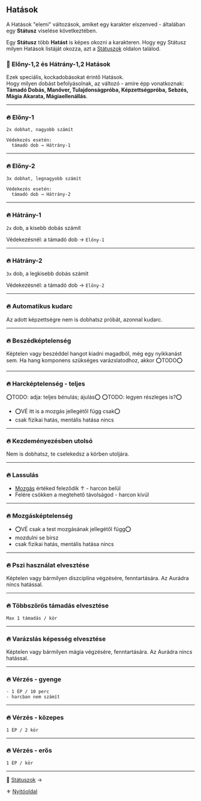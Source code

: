 ## Hatások

A Hatások "elemi" változások, amiket egy karakter elszenved - általában egy **Státusz** viselése következtében.

Egy **Státusz** több **Hatást** is képes okozni a karakteren.  Hogy egy Státusz milyen Hatások listáját okozza, azt a [Státuszok](082_statuszok.md) oldalon találod.


### 🔆 Előny-1,2 és Hátrány-1,2 Hatások

Ezek speciális, kockadobásokat érintő Hatások.\
Hogy milyen dobást befolyásolnak, az változó - amire épp vonatkoznak:\
**Támadó Dobás, Manőver, Tulajdonságpróba, Képzettségpróba, Sebzés, Mágia Akarata, Mágiaellenállás**.


---
### 🔥 Előny-1

```
2x dobhat, nagyobb számít

Védekezés esetén:
  támadó dob → Hátrány-1
```

---
### 🔥 Előny-2

```
3x dobhat, legnagyobb számít

Védekezés esetén:
  támadó dob → Hátrány-2
```

---
### 🔥 Hátrány-1

`2x` dob, a kisebb dobás számít

Védekezésnél: a támadó dob → `Előny-1`

---
### 🔥 Hátrány-2

`3x` dob, a legkisebb dobás számít

Védekezésnél: a támadó dob → `Előny-2`

---
### 🔥 Automatikus kudarc

Az adott képzettségre nem is dobhatsz próbát, azonnal kudarc.

---
### 🔥 Beszédképtelenség

Képtelen vagy beszéddel hangot kiadni magadból, még egy nyikkanást sem. Ha hang komponens szükséges varázslatodhoz, akkor ⭕TODO⭕

---
### 🔥 Harcképtelenség - teljes

⭕TODO: adja: teljes bénulás; ájulás⭕
⭕TODO: legyen részleges is?⭕
   - ⭕VÉ itt is a mozgás jellegétől függ csak⭕
   - csak fizikai hatás, mentális hatása nincs

---
### 🔥 Kezdeményezésben utolsó

Nem is dobhatsz, te cselekedsz a körben utoljára.

---
### 🔥 Lassulás

  - [Mozgás](063_05_mozgas_harc_kozben.md) értéked feleződik ↑ - harcon belül
  - Felére csökken a megtehető távolságod - harcon kívül

---
### 🔥 Mozgásképtelenség

  - ⭕VÉ csak a test mozgásának jellegétől függ⭕
  - mozdulni se bírsz
  - csak fizikai hatás, mentális hatása nincs

---
### 🔥 Pszi használat elvesztése

Képtelen vagy bármilyen diszciplína végzésére, fenntartására. Az Aurádra nincs hatással.

---

### 🔥 Többszörös támadás elvesztése

```
Max 1 támadás / kör
```

---
### 🔥 Varázslás képesség elvesztése

Képtelen vagy bármilyen mágia végzésére, fenntartására. Az Aurádra nincs hatással.

---
### 🔥 Vérzés - gyenge
  
```
- 1 ÉP / 10 perc
- harcban nem számít
```

---
### 🔥 Vérzés - közepes

```
1 ÉP / 2 kör
```

---
### 🔥 Vérzés - erős

```
1 ÉP / kör
```

---

🔗 [Státuszok](082_statuszok.md) →

⚜️ [Nyitóoldal](start.md#8-hat%C3%A1sok-%C3%A9s-st%C3%A1tuszok)
